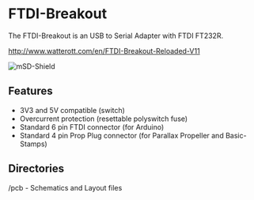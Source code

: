 # FTDI-Breakout
The FTDI-Breakout is an USB to Serial Adapter with FTDI FT232R.

<http://www.watterott.com/en/FTDI-Breakout-Reloaded-V11>

![mSD-Shield](https://github.com/watterott/FTDI-Breakout/raw/master/img/ftdi-breakout.jpg)

## Features
 * 3V3 and 5V compatible (switch)
 * Overcurrent protection (resettable polyswitch fuse)
 * Standard 6 pin FTDI connector (for Arduino)
 * Standard 4 pin Prop Plug connector (for Parallax Propeller and Basic-Stamps)


## Directories
 /pcb - Schematics and Layout files
